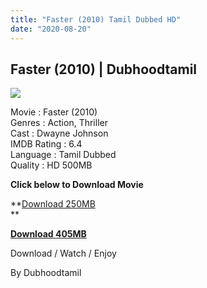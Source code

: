 ```yaml
---
title: "Faster (2010) Tamil Dubbed HD"
date: "2020-08-20"
---
```


## Faster (2010) | Dubhoodtamil

[![](https://1.bp.blogspot.com/-HERD5Tjj7NE/XsaEFMNTc8I/AAAAAAAABMM/ltgji1qgcgcD0Nq6MylCLTG2NBa3DvIHwCNcBGAsYHQ/w410-h308/images{6a9242ac63492b6a27eb196a6e17803ac8b6d8f05d0536ef84b9c25d26eb437e}2B{6a9242ac63492b6a27eb196a6e17803ac8b6d8f05d0536ef84b9c25d26eb437e}252845{6a9242ac63492b6a27eb196a6e17803ac8b6d8f05d0536ef84b9c25d26eb437e}2529.jpeg)](https://1.bp.blogspot.com/-HERD5Tjj7NE/XsaEFMNTc8I/AAAAAAAABMM/ltgji1qgcgcD0Nq6MylCLTG2NBa3DvIHwCNcBGAsYHQ/s1600/images{6a9242ac63492b6a27eb196a6e17803ac8b6d8f05d0536ef84b9c25d26eb437e}2B{6a9242ac63492b6a27eb196a6e17803ac8b6d8f05d0536ef84b9c25d26eb437e}252845{6a9242ac63492b6a27eb196a6e17803ac8b6d8f05d0536ef84b9c25d26eb437e}2529.jpeg)

Movie : Faster (2010)  
Genres : Action, Thriller  
Cast : Dwayne Johnson  
IMDB Rating : 6.4  
Language : Tamil Dubbed  
Quality : HD 500MB

**Click below to Download Movie**

**[Download 250MB](https://oncehelp.com/Faster-1)  
**

**[Download 405MB](https://oncehelp.com/Faster-2)**

Download / Watch / Enjoy

By Dubhoodtamil
